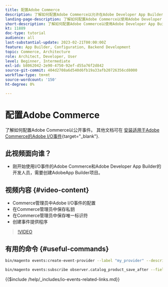 ```yaml
---
title: 配置Adobe Commerce
description: 了解如何配置Adobe Commerce以允许在Adobe Developer App Builder中使用事件。
landing-page-description: 了解如何配置Adobe Commerce以使用Adobe Developer App Builder使用的事件机制。
short-description: 了解如何配置Adobe Commerce以使用Adobe Developer App Builder使用的事件机制。
kt: 11889
doc-type: tutorial
audience: all
last-substantial-update: 2023-02-21T00:00:00Z
feature: App Builder, Configuration, Backend Development
topic: Commerce, Architecture
role: Architect, Developer, User
level: Beginner, Intermediate
exl-id: b8062042-2e90-4750-92ef-d55a76f2d842
source-git-commit: 404d2708a6d540d6fb19a33afb20726356cd8000
workflow-type: tm+mt
source-wordcount: '150'
ht-degree: 0%

---
```


# 配置Adobe Commerce

了解如何配置Adobe Commerce以公开事件。 其他文档可在 [安装适用于Adobe Commerce的Adobe I/O事件](https://developer.adobe.com/commerce/events/get-started/installation/){target="_blank"}.

## 此视频面向谁？

* 刚开始使用I/O事件的Adobe Commerce和Adobe Developer App Builder的开发人员，需要创建AdobeApp Builder项目。

## 视频内容 {#video-content}

* Commerce管理员中Adobe I/O事件的配置
* 在Commerce管理员中保存私钥
* 在Commerce管理员中保存唯一标识符
* 创建事件提供程序

>[!VIDEO](https://video.tv.adobe.com/v/3415799?quality=12&learn=on)

## 有用的命令 {#useful-commands}

```bash
bin/magento events:create-event-provider --label "my_provider" --description "Provides out-of-process extensibility for Adobe Commerce"

bin/magento events:subscribe observer.catalog_product_save_after --fields=name --fields=price
```

{{$include /help/_includes/io-events-related-links.md}}
